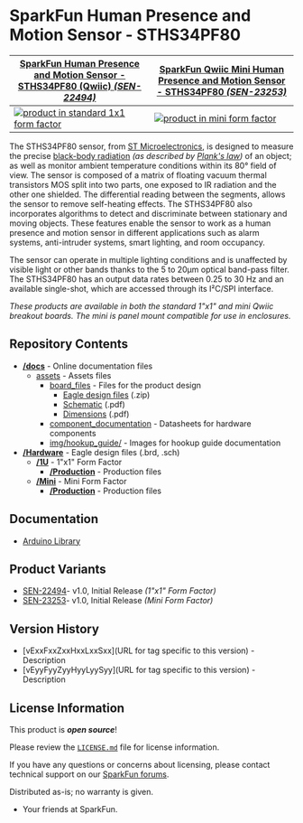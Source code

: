 SparkFun Human Presence and Motion Sensor - STHS34PF80
========================================

| [SparkFun Human Presence and Motion Sensor - STHS34PF80 (Qwiic)  *(SEN-22494)*](https://www.sparkfun.com/products/22494) | [SparkFun Qwiic Mini Human Presence and Motion Sensor - STHS34PF80 *(SEN-23253)*](https://www.sparkfun.com/products/23253) |
| --- | --- |
| [![product in standard 1x1 form factor](https://cdn.sparkfun.com/assets/parts/2/2/5/5/6/22494-Presence_Sensor_Feature.jpg)](https://www.sparkfun.com/products/22494) | [![product in mini form factor](https://cdn.sparkfun.com/assets/parts/2/3/4/4/5/23253_Presence_Sensor_Mini_Feature.jpg)](https://www.sparkfun.com/products/23253) |


The STHS34PF80 sensor, from [ST Microelectronics](https://www.st.com/
), is designed to measure the precise [black-body radiation](https://en.wikipedia.org/wiki/Black-body_radiation) *(as described by [Plank's law](https://en.wikipedia.org/wiki/Planck%27s_law))* of an object; as well as monitor ambient temperature conditions within its 80&deg; field of view. The sensor is composed of a matrix of floating vacuum thermal transistors MOS split into two parts, one exposed to IR radiation and the other one shielded. The differential reading between the segments, allows the sensor to remove self-heating effects. The STHS34PF80 also incorporates algorithms to detect and discriminate between stationary and moving objects. These features enable the sensor to work as a human presence and motion sensor in different applications such as alarm systems, anti-intruder systems, smart lighting, and room occupancy.

The sensor can operate in multiple lighting conditions and is unaffected by visible light or other bands thanks to the 5 to 20&micro;m optical band-pass filter. The STHS34PF80 has an output data rates between 0.25 to 30 Hz and an available single-shot, which are accessed through its I²C/SPI interface.

*These products are available in both the standard 1"x1" and mini Qwiic breakout boards. The mini is panel mount compatible for use in enclosures.*


Repository Contents
-------------------

* **[/docs](/docs/)** - Online documentation files
    * [assets](/docs/assets/) - Assets files
        * [board_files](/docs/assets/board_files/) - Files for the product design
            * [Eagle design files](/docs/assets/board_files/eagle_files.zip) (.zip)
            * [Schematic](/docs/assets/board_files/schematic.pdf) (.pdf)
            * [Dimensions](/docs/assets/board_files/dimensions.pdf) (.pdf)
        * [component_documentation](/docs/assets/component_documentation/) - Datasheets for hardware components
        * [img/hookup_guide/](/docs/assets/img/hookup_guide/) - Images for hookup guide documentation
* **[/Hardware](/Hardware/)** - Eagle design files (.brd, .sch)
  * **[/1U](/Hardware/1U/)** - 1"x1" Form Factor
    * **[/Production](/Hardware/1U/Production/)** - Production files
  * **[/Mini](/Hardware/Mini/)** - Mini Form Factor
    * **[/Production](/Hardware/Mini/Production/)** - Production files


Documentation
--------------

  * [Arduino Library](https://github.com/sparkfun/SparkFun_STHS34PF80_Arduino_Library/tree/main)

Product Variants
----------------

* [SEN-22494](https://www.sparkfun.com/products/22494)- v1.0, Initial Release *(1"x1" Form Factor)*
* [SEN-23253](https://www.sparkfun.com/products/23253)- v1.0, Initial Release *(Mini Form Factor)*

Version History
---------------
* [vExxFxxZxxHxxLxxSxx](URL for tag specific to this version) - Description 
* [vEyyFyyZyyHyyLyySyy](URL for tag specific to this version) - Description

License Information
-------------------

This product is ***open source***!

Please review the [`LICENSE.md`](./LICENSE.md) file for license information.

If you have any questions or concerns about licensing, please contact technical support on our [SparkFun forums](https://forum.sparkfun.com/viewforum.php?f=152).

Distributed as-is; no warranty is given.

- Your friends at SparkFun.
